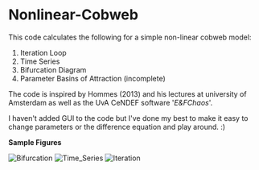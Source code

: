 # Nonlinear-Cobweb
This code calculates the following for a simple non-linear cobweb model: 
1. Iteration Loop
2. Time Series 
3. Bifurcation Diagram
4. Parameter Basins of Attraction (incomplete)

The code is inspired by Hommes (2013) and his lectures at university of
Amsterdam as well as the UvA CeNDEF software '*E&FChaos*'.

I haven't added GUI to the code but I've done my best to make it easy to change parameters or the difference equation and play around. :) 

__Sample Figures__

![Bifurcation](https://user-images.githubusercontent.com/45733935/79876587-87602600-83eb-11ea-9672-bc0d607f4631.png)
![Time_Series](https://user-images.githubusercontent.com/45733935/79876593-88915300-83eb-11ea-9111-a7ebe9be03d6.png)
![Iteration](https://user-images.githubusercontent.com/45733935/79876595-8929e980-83eb-11ea-9de7-9b44b8166706.png)
